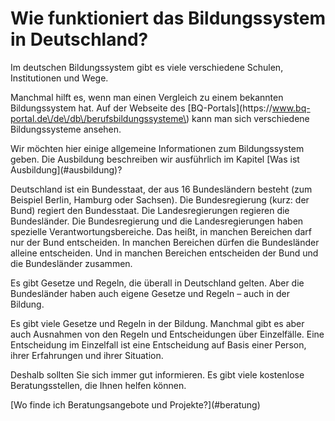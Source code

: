 # Wie funktioniert das Bildungssystem in Deutschland?

Im deutschen Bildungssystem gibt es viele verschiedene Schulen, Institutionen und Wege.

 

Manchmal hilft es, wenn man einen Vergleich zu einem bekannten Bildungssystem hat. Auf der Webseite des \[BQ-Portals\]\(https:\/\/www.bq-portal.de\/de\/db\/berufsbildungssysteme\) kann man sich verschiedene Bildungssysteme ansehen.

 

Wir möchten hier einige allgemeine Informationen zum Bildungssystem geben. Die Ausbildung beschreiben wir ausführlich im Kapitel \[Was ist Ausbildung\]\(\#ausbildung\)?

 

Deutschland ist ein Bundesstaat, der aus 16 Bundesländern besteht \(zum Beispiel Berlin, Hamburg oder Sachsen\). Die Bundesregierung \(kurz: der Bund\) regiert den Bundesstaat. Die Landesregierungen regieren die Bundesländer. Die Bundesregierung und die Landesregierungen haben spezielle Verantwortungsbereiche. Das heißt, in manchen Bereichen darf nur der Bund entscheiden. In manchen Bereichen dürfen die Bundesländer alleine entscheiden. Und in manchen Bereichen entscheiden der Bund und die Bundesländer zusammen.

 

Es gibt Gesetze und Regeln, die überall in Deutschland gelten. Aber die Bundesländer haben auch eigene Gesetze und Regeln – auch in der Bildung.

 

Es gibt viele Gesetze und Regeln in der Bildung. Manchmal gibt es aber auch Ausnahmen von den Regeln und Entscheidungen über Einzelfälle. Eine Entscheidung im Einzelfall ist eine Entscheidung auf Basis einer Person, ihrer Erfahrungen und ihrer Situation.

 

Deshalb sollten Sie sich immer gut informieren. Es gibt viele kostenlose Beratungsstellen, die Ihnen helfen können.

 

\[Wo finde ich Beratungsangebote und Projekte?\]\(\#beratung\) 

